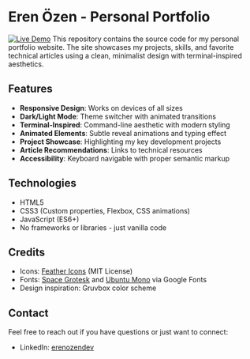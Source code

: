 # Eren Özen - Personal Portfolio

[![Live Demo](https://img.shields.io/badge/demo-online-green.svg)](https://erenozen.dev)
This repository contains the source code for my personal portfolio website. The site showcases my projects, skills, and favorite technical articles using a clean, minimalist design with terminal-inspired aesthetics.

## Features

- **Responsive Design**: Works on devices of all sizes
- **Dark/Light Mode**: Theme switcher with animated transitions
- **Terminal-Inspired**: Command-line aesthetic with modern styling
- **Animated Elements**: Subtle reveal animations and typing effect
- **Project Showcase**: Highlighting my key development projects
- **Article Recommendations**: Links to technical resources
- **Accessibility**: Keyboard navigable with proper semantic markup

## Technologies

- HTML5
- CSS3 (Custom properties, Flexbox, CSS animations)
- JavaScript (ES6+)
- No frameworks or libraries - just vanilla code

## Credits

- Icons: [Feather Icons](https://feathericons.com/) (MIT License)
- Fonts: [Space Grotesk](https://fonts.google.com/specimen/Space+Grotesk) and [Ubuntu Mono](https://fonts.google.com/specimen/Ubuntu+Mono) via Google Fonts
- Design inspiration: Gruvbox color scheme


## Contact

Feel free to reach out if you have questions or just want to connect:

- LinkedIn: [erenozendev](https://linkedin.com/in/erenozendev)
